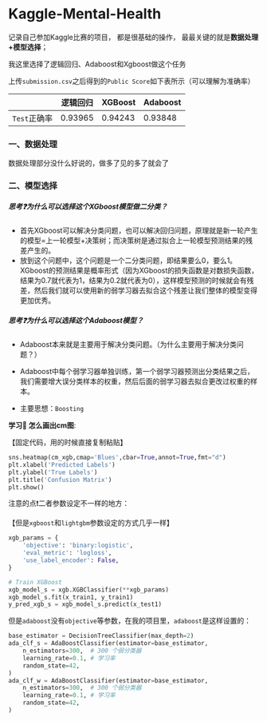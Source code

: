 # Kaggle-Mental-Health

记录自己参加Kaggle比赛的项目，
都是很基础的操作，
最最关键的就是**数据处理+模型选择**；

我这里选择了逻辑回归、Adaboost和Xgboost做这个任务

上传`submission.csv`之后得到的`Public Score`如下表所示（可以理解为准确率）

|              | 逻辑回归 | XGBoost | Adaboost |
| ------------ | -------- | ------- | -------- |
| `Test`正确率 | 0.93965  | 0.94243 | 0.93848  |

### 一、数据处理

数据处理部分没什么好说的，做多了见的多了就会了

### 二、模型选择

##### 思考❓为什么可以选择这个XGboost模型做二分类？

- 首先XGboost可以解决分类问题，也可以解决回归问题，原理就是新一轮产生的模型=上一轮模型+决策树；而决策树是通过拟合上一轮模型预测结果的残差产生的。
- 放到这个问题中，这个问题是一个二分类问题，即结果要么0，要么1。XGboost的预测结果是概率形式（因为XGboost的损失函数是对数损失函数，结果为0.7就代表为1，结果为0.2就代表为0），这样模型预测的时候就会有残差，然后我们就可以使用新的弱学习器去拟合这个残差让我们整体的模型变得更加优秀。

##### 思考❓为什么可以选择这个Adaboost模型？

* Adaboost本来就是主要用于解决分类问题。（为什么主要用于解决分类问题？）

* Adaboost中每个弱学习器单独训练，第一个弱学习器预测出分类结果之后，我们需要增大误分类样本的权重，然后后面的弱学习器去拟合更改过权重的样本。

* 主要思想：`Boosting`

**学习🌳 怎么画出cm图**:

【固定代码，用的时候直接复制粘贴】

```python
sns.heatmap(cm_xgb,cmap='Blues',cbar=True,annot=True,fmt="d")
plt.xlabel('Predicted Labels')
plt.ylabel('True Labels')
plt.title('Confusion Matrix')
plt.show()
```

注意的点❗二者参数设定不一样的地方：

【但是`xgboost`和`lightgbm`参数设定的方式几乎一样】

```python
xgb_params = {
    'objective': 'binary:logistic',
    'eval_metric': 'logloss',
    'use_label_encoder': False,
}

# Train XGBoost
xgb_model_s = xgb.XGBClassifier(**xgb_params)
xgb_model_s.fit(x_train1, y_train1)
y_pred_xgb_s = xgb_model_s.predict(x_test1)
```

但是`adaboost`没有`objective`等参数，在我的项目里，`adaboost`是这样设置的：

```python
base_estimator = DecisionTreeClassifier(max_depth=2)
ada_clf_s = AdaBoostClassifier(estimator=base_estimator,
    n_estimators=300,  # 300 个弱分类器
    learning_rate=0.1, # 学习率
    random_state=42,
)
ada_clf_w = AdaBoostClassifier(estimator=base_estimator,
    n_estimators=300,  # 300 个弱分类器
    learning_rate=0.1, # 学习率
    random_state=42,
)
```

